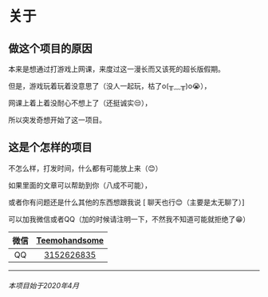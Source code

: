 # 关于

## 做这个项目的原因

 本来是想通过打游戏上网课，来度过这一漫长而又该死的超长版假期。

 但是，游戏玩着玩着没意思了（没人一起玩，枯了o(╥﹏╥)o😭），

 网课上着上着没耐心不想上了（还挺诚实😒），

 所以突发奇想开始了这一项目。

## 这是个怎样的项目

 不怎么样，打发时间，什么都有可能放上来（😊）

 如果里面的文章可以帮助到你（八成不可能），

 或者你有问题还是什么其他的东西想跟我说 [ 聊天也行😊（主要是太无聊了）] 

 可以加我微信或者QQ（加的时候请注明一下，不然我不知道可能就拒绝了😁）
 
 
 | 微信  | [Teemohandsome](https://teemofanfan.github.io/img/QR-WeChat.png "Teemohandsome")  |
| :------------: | :------------: |
| QQ  | [3152626835](https://teemofanfan.github.io/img/QR-QQ.png "3152626835")  |

------------

###### 本项目始于2020年4月